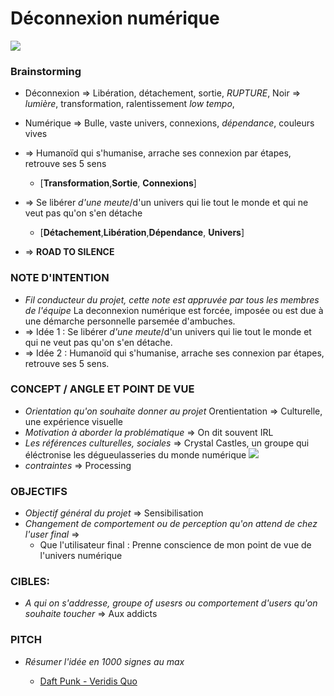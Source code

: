 # Déconnexion numérique
![](https://mir-s3-cdn-cf.behance.net/project_modules/disp/62a30d17678797.562bd8bcbf6e2.jpg)

### Brainstorming
- Déconnexion => Libération, détachement, sortie, *RUPTURE*, Noir => *lumière*, transformation, ralentissement *low tempo*, 
- Numérique => Bulle, vaste univers, connexions, *dépendance*, couleurs vives

- => Humanoïd qui s'humanise, arrache ses connexion par étapes, retrouve ses 5 sens 
  - [**Transformation**,**Sortie**, **Connexions**]
- => Se libérer *d'une meute*/d'un univers qui lie tout le monde et qui ne veut pas qu'on s'en détache
  - [**Détachement**,**Libération**,**Dépendance**, **Univers**]
- => **ROAD TO SILENCE**
### NOTE D'INTENTION
- *Fil conducteur du projet, cette note est appruvée par tous les membres de l'équipe*
La deconnexion numérique est forcée, imposée ou est due à une démarche personnelle parsemée d'ambuches.
- => Idée 1 : Se libérer *d'une meute*/d'un univers qui lie tout le monde et qui ne veut pas qu'on s'en détache.
- => Idée 2 :  Humanoïd qui s'humanise, arrache ses connexion par étapes, retrouve ses 5 sens.
### CONCEPT / ANGLE ET POINT DE VUE
- *Orientation qu'on souhaite donner au projet*
Orentientation => Culturelle, une expérience visuelle
- *Motivation à aborder la problématique* => On dit souvent IRL
- *Les références culturelles, sociales* => 
Crystal Castles, un groupe qui éléctronise les dégueulasseries du monde numérique <sorry>
![](http://s3.amazonaws.com/factmag-images/wp-content/uploads/2012/09/06114149/crystal_castles_iii1-616x440.jpeg)
- *contraintes* => Processing
### OBJECTIFS
- *Objectif général du projet* => Sensibilisation
- *Changement de comportement ou de perception qu'on attend de chez l'user final* => 
  - Que l'utilisateur final : Prenne conscience de mon point de vue de l'univers numérique
### CIBLES:
- *A qui on s'addresse, groupe of usesrs ou comportement d'users qu'on souhaite toucher* => Aux addicts
### PITCH
- *Résumer l'idée en 1000 signes au max*
  
  - [Daft Punk - Veridis Quo](https://www.youtube.com/watch?v=HhZaHf8RP6g)
  
  


  
